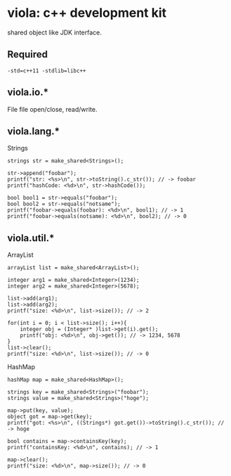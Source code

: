 # viola: c++ development kit
shared object like JDK interface.

## Required
```
-std=c++11 -stdlib=libc++
```

## viola.io.*

File
file open/close, read/write.

## viola.lang.*

Strings
```
strings str = make_shared<Strings>();

str->append("foobar");
printf("str: <%s>\n", str->toString().c_str()); // -> foobar
printf("hashCode: <%d>\n", str->hashCode());

bool bool1 = str->equals("foobar");
bool bool2 = str->equals("notsame");
printf("foobar->equals(foobar): <%d>\n", bool1); // -> 1
printf("foobar->equals(notsame): <%d>\n", bool2); // -> 0
```

## viola.util.*

ArrayList
```
arrayList list = make_shared<ArrayList>();

integer arg1 = make_shared<Integer>(1234);
integer arg2 = make_shared<Integer>(5678);

list->add(arg1);
list->add(arg2);
printf("size: <%d>\n", list->size()); // -> 2

for(int i = 0; i < list->size(); i++){
	integer obj = (Integer* )list->get(i).get();
	printf("obj: <%d>\n", obj->get()); // -> 1234, 5678
}
list->clear();
printf("size: <%d>\n", list->size()); // -> 0
```

HashMap
```
hashMap map = make_shared<HashMap>();

strings key = make_shared<Strings>("foobar");
strings value = make_shared<Strings>("hoge");

map->put(key, value);
object got = map->get(key);
printf("got: <%s>\n", ((Strings*) got.get())->toString().c_str()); // -> hoge

bool contains = map->containsKey(key);
printf("containsKey: <%d>\n", contains); // -> 1

map->clear();
printf("size: <%d>\n", map->size()); // -> 0
```
